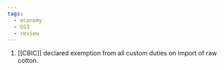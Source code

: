 ```yaml
---
tags:
  - economy
  - GS3
  - review
---
```

1. [[CBIC]] declared exemption from all custom duties on import of raw cotton.
